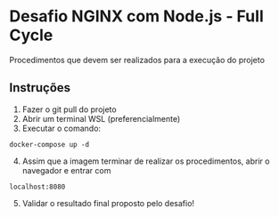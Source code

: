 # Desafio NGINX com Node.js - Full Cycle
Procedimentos que devem ser realizados para a execução do projeto

## Instruções
1. Fazer o git pull do projeto
2. Abrir um terminal WSL (preferencialmente)
3. Executar o comando:
```
docker-compose up -d
```
4. Assim que a imagem terminar de realizar os procedimentos, abrir o navegador e entrar com
```
localhost:8080 
```
5. Validar o resultado final proposto pelo desafio!
